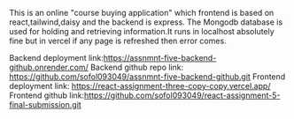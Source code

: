 This is an online "course buying application" which frontend is based on react,tailwind,daisy and the backend is express. The Mongodb database is used for holding and retrieving information.It runs in localhost absolutely fine but in vercel if any page is refreshed then error comes.

Backend deployment link:https://assnmnt-five-backend-github.onrender.com/
Backend github repo link: https://github.com/sofol093049/assnmnt-five-backend-github.git
Frontend deployment link: https://react-assignment-three-copy-copy.vercel.app/
Frontend github link:https://github.com/sofol093049/react-assignment-5-final-submission.git

